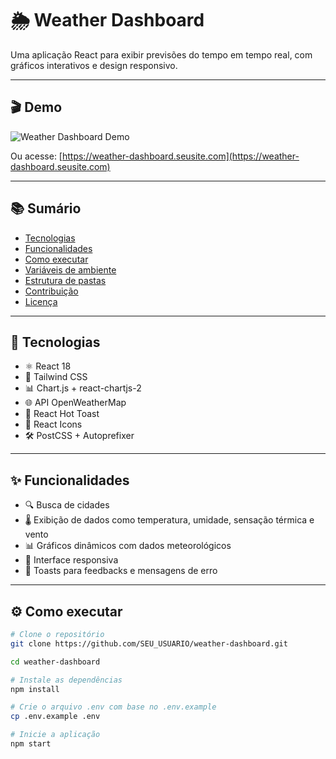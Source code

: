 # 🌦️ Weather Dashboard

Uma aplicação React para exibir previsões do tempo em tempo real, com gráficos interativos e design responsivo.

---

## 🎬 Demo

![Weather Dashboard Demo](https://user-images.githubusercontent.com/SEU_USUARIO/demo-weather.gif)

Ou acesse: [https://weather-dashboard.seusite.com](https://weather-dashboard.seusite.com)

---

## 📚 Sumário

- [Tecnologias](#-tecnologias)
- [Funcionalidades](#-funcionalidades)
- [Como executar](#-como-executar)
- [Variáveis de ambiente](#-variáveis-de-ambiente)
- [Estrutura de pastas](#-estrutura-de-pastas)
- [Contribuição](#-contribuição)
- [Licença](#-licença)

---

## 🚀 Tecnologias

- ⚛️ React 18
- 💨 Tailwind CSS
- 📊 Chart.js + react-chartjs-2
- 🌐 API OpenWeatherMap
- 🔔 React Hot Toast
- 🎨 React Icons
- 🛠️ PostCSS + Autoprefixer

---

## ✨ Funcionalidades

- 🔍 Busca de cidades
- 🌡️ Exibição de dados como temperatura, umidade, sensação térmica e vento
- 📊 Gráficos dinâmicos com dados meteorológicos
- 📱 Interface responsiva
- 🔔 Toasts para feedbacks e mensagens de erro

---

## ⚙️ Como executar

```bash
# Clone o repositório
git clone https://github.com/SEU_USUARIO/weather-dashboard.git

cd weather-dashboard

# Instale as dependências
npm install

# Crie o arquivo .env com base no .env.example
cp .env.example .env

# Inicie a aplicação
npm start
